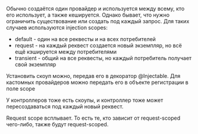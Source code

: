 Обычно создаётся один провайдер и используется между всему, кто его использует, а также кешируется. Однако бывает, что нужно ограничить
существование или создать под каждый запрос. Для таких случаев используются injection scopes:
- default - один на все реквесты и на всех потребителей
- request - на каждый реквест создается новый экземпляр, но всё ещё кэшируется между потребителями
- transient - общий на все реквесты, но каждый потребитель получает свой экземпляр

Установить скоуп можно, передав его в декоратор @Injectable. Для кастомных провайдеров можно передать его в объекте регистрации в поле scope

У контроллеров тоже есть скоупы, и контроллер тоже может пересоздаваться под каждый новый реквест.

Request scope всплывает. То есть те, кто зависит от request-scoped чего-либо, также будут request-scoped.
